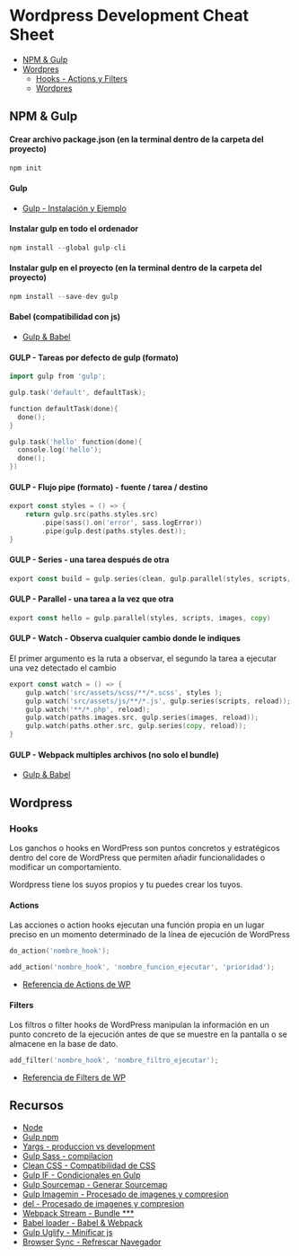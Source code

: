 # Wordpress Development Cheat Sheet
- [NPM & Gulp](https://github.com/MazoGuapo/cheat-sheet#npm--gulp)
- [Wordpres](https://github.com/MazoGuapo/cheat-sheet#wordpress)
  + [Hooks - Actions y Filters](https://github.com/MazoGuapo/cheat-sheet#hooks)
  + [Wordpres](https://github.com/MazoGuapo/cheat-sheet#wordpress)

## NPM & Gulp

#### Crear archivo package.json (en la terminal dentro de la carpeta del proyecto)
```go
npm init
```

#### Gulp
- [Gulp - Instalación y Ejemplo](https://www.npmjs.com/package/gulp#sample-gulpfilejs)

#### Instalar gulp en todo el ordenador
```go
npm install --global gulp-cli
```

#### Instalar gulp en el proyecto (en la terminal dentro de la carpeta del proyecto)
```go
npm install --save-dev gulp
```

#### Babel (compatibilidad con js)
- [Gulp & Babel](https://www.npmjs.com/package/gulp#use-latest-javascript-version-in-your-gulpfile)

#### GULP - Tareas por defecto de gulp (formato)
```go
import gulp from 'gulp';

gulp.task('default', defaultTask);

function defaultTask(done){
  done();
}

gulp.task('hello' function(done){
  console.log('hello');
  done();
})
```

#### GULP - Flujo pipe (formato) - fuente / tarea / destino
```go
export const styles = () => {
    return gulp.src(paths.styles.src)
        .pipe(sass().on('error', sass.logError))
        .pipe(gulp.dest(paths.styles.dest));
}
```

#### GULP - Series - una tarea después de otra
```go
export const build = gulp.series(clean, gulp.parallel(styles, scripts, images, copy))
```

#### GULP - Parallel - una tarea a la vez que otra
```go
export const hello = gulp.parallel(styles, scripts, images, copy)
```

#### GULP - Watch - Observa cualquier cambio donde le indiques
El primer argumento es la ruta a observar, el segundo la tarea a ejecutar una vez detectado el cambio
```go
export const watch = () => {
    gulp.watch('src/assets/scss/**/*.scss', styles );
    gulp.watch('src/assets/js/**/*.js', gulp.series(scripts, reload));
    gulp.watch('**/*.php', reload);
    gulp.watch(paths.images.src, gulp.series(images, reload));
    gulp.watch(paths.other.src, gulp.series(copy, reload));
}
```
#### GULP - Webpack multiples archivos (no solo el bundle)
- [Gulp & Babel](https://www.npmjs.com/package/gulp#use-latest-javascript-version-in-your-gulpfile)





## Wordpress


### Hooks
Los ganchos o hooks en WordPress son puntos concretos y estratégicos dentro del core de WordPress que permiten añadir funcionalidades o modificar un comportamiento.

Wordpress tiene los suyos propios y tu puedes crear los tuyos.

#### Actions
Las acciones o action hooks ejecutan una función propia en un lugar preciso en un momento determinado de la línea de ejecución de WordPress

```go
do_action('nombre_hook');
```

```go
add_action('nombre_hook', 'nombre_funcion_ejecutar', 'prioridad');
```

- [Referencia de Actions de WP](https://codex.wordpress.org/Plugin_API/Action_Reference)

#### Filters
Los filtros o filter hooks de WordPress manipulan la información en un punto concreto de la ejecución antes de que se muestre en la pantalla o se almacene en la base de dato.

```go
add_filter('nombre_hook', 'nombre_filtro_ejecutar');
```

- [Referencia de Filters de WP](https://codex.wordpress.org/Plugin_API/Filter_Reference)




## Recursos
- [Node](https://nodejs.org/es/)
- [Gulp npm](https://www.npmjs.com/package/gulp)
- [Yargs - produccion vs development](https://www.npmjs.com/package/yargs)
- [Gulp Sass - compilacion](https://www.npmjs.com/package/gulp-sass)
- [Clean CSS - Compatibilidad de CSS](https://www.npmjs.com/package/clean-css)
- [Gulp IF - Condicionales en Gulp](https://www.npmjs.com/package/gulp-if)
- [Gulp Sourcemap - Generar Sourcemap](https://www.npmjs.com/package/gulp-sourcemaps)
- [Gulp Imagemin - Procesado de imagenes y compresion](https://www.npmjs.com/package/gulp-imagemin)
- [del - Procesado de imagenes y compresion](https://www.npmjs.com/package/gulp-imagemin)
- [Webpack Stream - Bundle ***](https://www.npmjs.com/package/webpack-stream)
- [Babel loader - Babel & Webpack](https://www.npmjs.com/package/babel-loader)
- [Gulp Uglify - Minificar js](https://www.npmjs.com/package/gulp-uglify)
- [Browser Sync - Refrescar Navegador](https://browsersync.io/)




<!-- -

- [Gulp npm](https://www.npmjs.com/package/gulp)
- [Gulp npm](https://www.npmjs.com/package/gulp)
- [Gulp npm](https://www.npmjs.com/package/gulp)
- [Gulp npm](https://www.npmjs.com/package/gulp)
- [Gulp npm](https://www.npmjs.com/package/gulp)
- [Gulp npm](https://www.npmjs.com/package/gulp)
- [Gulp npm](https://www.npmjs.com/package/gulp)
- [Gulp npm](https://www.npmjs.com/package/gulp)
- [Gulp npm](https://www.npmjs.com/package/gulp)
- [Gulp npm](https://www.npmjs.com/package/gulp)
- [Gulp npm](https://www.npmjs.com/package/gulp)
- [Gulp npm](https://www.npmjs.com/package/gulp)
- [Gulp npm](https://www.npmjs.com/package/gulp)
- [Gulp npm](https://www.npmjs.com/package/gulp)
- [Gulp npm](https://www.npmjs.com/package/gulp)
- [Gulp npm](https://www.npmjs.com/package/gulp)
- [Gulp npm](https://www.npmjs.com/package/gulp)
- [Gulp npm](https://www.npmjs.com/package/gulp)
- [Gulp npm](https://www.npmjs.com/package/gulp)
- [Gulp npm](https://www.npmjs.com/package/gulp)
- [Gulp npm](https://www.npmjs.com/package/gulp)
- [Gulp npm](https://www.npmjs.com/package/gulp)
- [Gulp npm](https://www.npmjs.com/package/gulp)
- [Gulp npm](https://www.npmjs.com/package/gulp)
- [Gulp npm](https://www.npmjs.com/package/gulp)
- [Gulp npm](https://www.npmjs.com/package/gulp)
- [Gulp npm](https://www.npmjs.com/package/gulp)
- [Gulp npm](https://www.npmjs.com/package/gulp)
- [Gulp npm](https://www.npmjs.com/package/gulp)
- [Gulp npm](https://www.npmjs.com/package/gulp)
- [Gulp npm](https://www.npmjs.com/package/gulp)
- [Gulp npm](https://www.npmjs.com/package/gulp)
- [Gulp npm](https://www.npmjs.com/package/gulp) -->


<!-- ## Getting started
### Hello world
#### code — app.go

-  [Variables](https://github.com/MazoGuapo/cheat-sheet#variables) -->